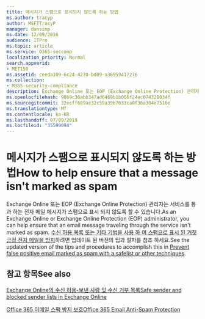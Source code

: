 ```yaml
---
title: 메시지가 스팸으로 표시되지 않도록 하는 방법
ms.author: tracyp
author: MSFTTracyP
manager: dansimp
ms.date: 12/09/2016
audience: ITPro
ms.topic: article
ms.service: O365-seccomp
localization_priority: Normal
search.appverid:
- MET150
ms.assetid: ceeda109-6c24-4270-bd09-a36959417276
ms.collection:
- M365-security-compliance
description: Exchange Online 또는 EOP (Exchange Online Protection) 관리자는 서비스를 통과 하는 전자 메일 메시지가 스팸으로 표시 되지 않도록 할 수 있습니다. 수신 허용 목록 또는 기타 기법을 사용 하 여 스팸으로 표시 된 거짓 긍정 전자 메일을 방지 하려면 업데이트 된 버전의 팁과 절차를 참조 하세요.
ms.openlocfilehash: 9069c36abb347ad6469b1b066f24ec074328034f
ms.sourcegitcommit: 32ecff689ae32c59a39b7633ca0f36a304e7516e
ms.translationtype: MT
ms.contentlocale: ko-KR
ms.lasthandoff: 07/09/2019
ms.locfileid: "35599094"
---
```

# <a name="how-to-help-ensure-that-a-message-isnt-marked-as-spam"></a><span data-ttu-id="48ffd-104">메시지가 스팸으로 표시되지 않도록 하는 방법</span><span class="sxs-lookup"><span data-stu-id="48ffd-104">How to help ensure that a message isn't marked as spam</span></span>

<span data-ttu-id="48ffd-105">Exchange Online 또는 EOP (Exchange Online Protection) 관리자는 서비스를 통과 하는 전자 메일 메시지가 스팸으로 표시 되지 않도록 할 수 있습니다.</span><span class="sxs-lookup"><span data-stu-id="48ffd-105">As an Exchange Online or Exchange Online Protection (EOP) administrator, you can help ensure that an email message traveling through the service isn't marked as spam.</span></span> <span data-ttu-id="48ffd-106">[수신 허용 목록 또는 기타 기법을 사용 하 여 스팸으로 표시 된 거짓 긍정 전자 메일을 방지](https://go.microsoft.com/fwlink/p/?LinkID=534224)하려면 업데이트 된 버전의 팁과 절차를 참조 하세요.</span><span class="sxs-lookup"><span data-stu-id="48ffd-106">See the updated version of the tips and procedures to accomplish this in [Prevent false positive email marked as spam with a safelist or other techniques](https://go.microsoft.com/fwlink/p/?LinkID=534224).</span></span> 
  
## <a name="see-also"></a><span data-ttu-id="48ffd-107">참고 항목</span><span class="sxs-lookup"><span data-stu-id="48ffd-107">See also</span></span>

[<span data-ttu-id="48ffd-108">Exchange Online의 수신 허용-보낸 사람 및 수신 거부 목록</span><span class="sxs-lookup"><span data-stu-id="48ffd-108">Safe sender and blocked sender lists in Exchange Online</span></span>](safe-sender-and-blocked-sender-lists-faq.md)

[<span data-ttu-id="48ffd-109">Office 365 이메일 스팸 방지 보호</span><span class="sxs-lookup"><span data-stu-id="48ffd-109">Office 365 Email Anti-Spam Protection</span></span>](https://support.office.com/article/Office-365-Email-Anti-Spam-Protection-6a601501-a6a8-4559-b2e7-56b59c96a586)

